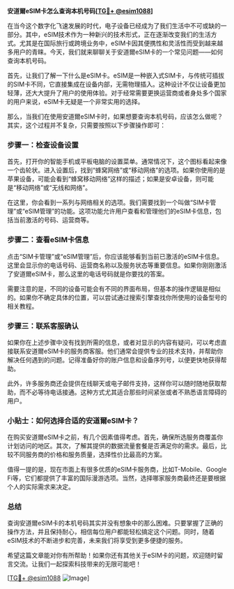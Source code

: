 **安道爾eSIM卡怎么查询本机号码[[TG💪+ @esim1088](https://t.me/s/esim1088)]**

在当今这个数字化飞速发展的时代，电子设备已经成为了我们生活中不可或缺的一部分。其中，eSIM技术作为一种新兴的技术形式，正在逐渐改变我们的生活方式。尤其是在国际旅行或跨境业务中，eSIM卡因其便携性和灵活性而受到越来越多用户的青睐。今天，我们就来聊聊关于安道爾eSIM卡的一个常见问题——如何查询本机号码。

首先，让我们了解一下什么是eSIM卡。eSIM是一种嵌入式SIM卡，与传统可插拔的SIM卡不同，它直接集成在设备内部，无需物理插入。这种设计不仅让设备更加轻薄，还大大提升了用户的使用体验。对于经常需要更换运营商或者身处多个国家的用户来说，eSIM卡无疑是一个非常实用的选择。

那么，当我们在使用安道爾eSIM卡时，如果想要查询本机号码，应该怎么做呢？其实，这个过程并不复杂，只需要按照以下步骤操作即可：

### 步骤一：检查设备设置

首先，打开你的智能手机或平板电脑的设置菜单。通常情况下，这个图标看起来像一个齿轮状。进入设置后，找到“蜂窝网络”或“移动网络”的选项。如果你使用的是苹果设备，可能会看到“蜂窝移动网络”这样的描述；如果是安卓设备，则可能是“移动网络”或“无线和网络”。

在这里，你会看到一系列与网络相关的选项。我们需要找到一个叫做“SIM卡管理”或“eSIM管理”的功能。这项功能允许用户查看和管理他们的eSIM卡信息，包括当前激活的号码、运营商等。

### 步骤二：查看eSIM卡信息

点击“SIM卡管理”或“eSIM管理”后，你应该能够看到当前已激活的eSIM卡信息。这里会显示你的电话号码、运营商名称以及服务状态等重要信息。如果你刚刚激活了安道爾eSIM卡，那么这里的电话号码就是你要找的答案。

需要注意的是，不同的设备可能会有不同的界面布局，但基本的操作逻辑是相似的。如果你不确定具体的位置，可以尝试通过搜索引擎查找你所使用的设备型号的相关教程。

### 步骤三：联系客服确认

如果你在上述步骤中没有找到所需的信息，或者对显示的内容有疑问，可以考虑直接联系安道爾eSIM卡的服务商客服。他们通常会提供专业的技术支持，并帮助你解决任何遇到的问题。记得准备好你的账户信息和设备序列号，以便更快地获得帮助。

此外，许多服务商还会提供在线聊天或电子邮件支持，这样你可以随时随地获取帮助，而不必等待电话接通。这种方式尤其适合那些时间紧张或者不熟悉语言障碍的用户。

### 小贴士：如何选择合适的安道爾eSIM卡？

在购买安道爾eSIM卡之前，有几个因素值得考虑。首先，确保所选服务商覆盖你计划访问的地区。其次，了解其提供的数据流量套餐是否满足你的需求。最后，比较不同服务商的价格和服务质量，选择性价比最高的方案。

值得一提的是，现在市面上有很多优质的eSIM卡服务商，比如T-Mobile、Google Fi等，它们都提供了丰富的国际漫游选项。当然，选择哪家服务商最终还是要根据个人的实际需求来决定。

### 总结

查询安道爾eSIM卡的本机号码其实并没有想象中的那么困难。只要掌握了正确的操作方法，并且保持耐心，相信每位用户都能轻松搞定这个问题。同时，随着eSIM技术的不断进步和完善，未来我们将享受到更多便捷的服务。

希望这篇文章能对你有所帮助！如果你还有其他关于eSIM卡的问题，欢迎随时留言交流。让我们一起探索科技带来的无限可能吧！

[[TG💪+ @esim1088](https://t.me/s/esim1088) ![Image](https://i.postimg.cc/4NQfJmqS/Snipaste-2025-05-13-00-14-12.png)]